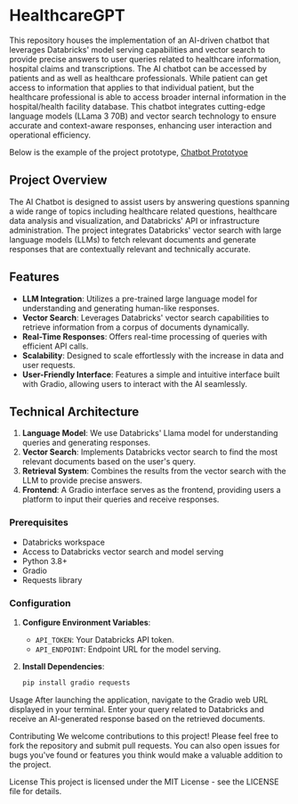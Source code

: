 # HealthcareGPT

This repository houses the implementation of an AI-driven chatbot that leverages Databricks' model serving capabilities and vector search to provide precise answers to user queries related to healthcare information, hospital claims and transcriptions. The AI chatbot can be accessed by patients and as well as healthcare professionals. While patient can get access to information that applies to that individual patient, but the healthcare professional is able to access broader internal information in the hospital/health facility database. This chatbot integrates cutting-edge language models (LLama 3 70B) and vector search technology to ensure accurate and context-aware responses, enhancing user interaction and operational efficiency.



Below is the example of the project prototype,
[Chatbot Prototyoe](https://www.figma.com/proto/P4g84rpMGxKMn6hsA7na8W/healthassist?type=design&node-id=13-2&t=wXIz7wKHDNnMOpbu-1&scaling=scale-down&page-id=0%3A1&mode=design)

## Project Overview

The AI Chatbot is designed to assist users by answering questions spanning a wide range of topics including healthcare related questions, healthcare data analysis and visualization, and Databricks' API or infrastructure administration. The project integrates Databricks' vector search with large language models (LLMs) to fetch relevant documents and generate responses that are contextually relevant and technically accurate.

## Features

- **LLM Integration**: Utilizes a pre-trained large language model for understanding and generating human-like responses.
- **Vector Search**: Leverages Databricks' vector search capabilities to retrieve information from a corpus of documents dynamically.
- **Real-Time Responses**: Offers real-time processing of queries with efficient API calls.
- **Scalability**: Designed to scale effortlessly with the increase in data and user requests.
- **User-Friendly Interface**: Features a simple and intuitive interface built with Gradio, allowing users to interact with the AI seamlessly.

## Technical Architecture

1. **Language Model**: We use Databricks' Llama model for understanding queries and generating responses.
2. **Vector Search**: Implements Databricks vector search to find the most relevant documents based on the user's query.
3. **Retrieval System**: Combines the results from the vector search with the LLM to provide precise answers.
4. **Frontend**: A Gradio interface serves as the frontend, providing users a platform to input their queries and receive responses.

### Prerequisites

- Databricks workspace
- Access to Databricks vector search and model serving
- Python 3.8+
- Gradio
- Requests library

### Configuration

1. **Configure Environment Variables**:
   - `API_TOKEN`: Your Databricks API token.
   - `API_ENDPOINT`: Endpoint URL for the model serving.

2. **Install Dependencies**:
   ```bash
   pip install gradio requests


Usage
After launching the application, navigate to the Gradio web URL displayed in your terminal. Enter your query related to Databricks and receive an AI-generated response based on the retrieved documents.

Contributing
We welcome contributions to this project! Please feel free to fork the repository and submit pull requests. You can also open issues for bugs you've found or features you think would make a valuable addition to the project.

License
This project is licensed under the MIT License - see the LICENSE file for details.


